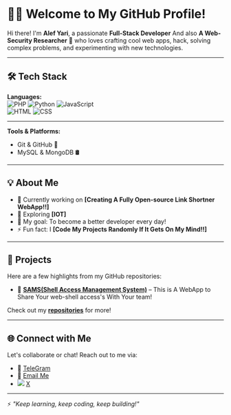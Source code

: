 # 👨‍💻 Welcome to My GitHub Profile!  

Hi there! I'm **Alef Yari**, a passionate **Full-Stack Developer** And also **A Web-Security Researcher** 🚀 who loves crafting cool web apps, hack, solving complex problems, and experimenting with new technologies.

---

## 🛠️ Tech Stack  

**Languages:**  
![PHP](https://img.shields.io/badge/-PHP-777BB4?style=flat-square&logo=php&logoColor=white) ![Python](https://img.shields.io/badge/-Python-3776AB?style=flat-square&logo=python&logoColor=white) ![JavaScript](https://img.shields.io/badge/-JavaScript-F7DF1E?style=flat-square&logo=javascript&logoColor=black)  
![HTML](https://img.shields.io/badge/-HTML5-E34F26?style=flat-square&logo=html5&logoColor=white) ![CSS](https://img.shields.io/badge/-CSS3-1572B6?style=flat-square&logo=css3&logoColor=white)

---

**Tools & Platforms:**  
- Git & GitHub 🐙  
- MySQL & MongoDB 🛢️  

---

## 💡 About Me  

- 🔭 Currently working on **[Creating A Fully Open-source Link Shortner WebApp!!]**  
- 🌱 Exploring **[IOT]**  
- 🎯 My goal: To become a better developer every day!  
- ⚡ Fun fact: I **[Code My Projects Randomly If It Gets On My Mind!!]**  

---

## 📌 Projects  

Here are a few highlights from my GitHub repositories:  

- 🚀 [**SAMS(Shell Access Management System)**](#) – This is A WebApp to Share Your web-shell access's With Your team!  

Check out my **[repositories](https://github.com/AlefYari?tab=repositories)** for more!  

---

## 🌐 Connect with Me  

Let's collaborate or chat! Reach out to me via:  

- 💼 [TeleGram](https://AlefStuff.t.me)  
- 📧 [Email Me](mailto:AlefMail@gmail.com)  
- ![](https://img.shields.io/badge/X-000000?style=for-the-badge&logo=x&logoColor=white) [X](https://X.com/theAlefYari)

---


⚡ *"Keep learning, keep coding, keep building!"*  
